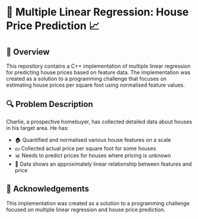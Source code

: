 # 🏡 Multiple Linear Regression: House Price Prediction 📈

## 📝 Overview
This repository contains a C++ implementation of multiple linear regression for predicting house prices based on feature data. The implementation was created as a solution to a programming challenge that focuses on estimating house prices per square foot using normalised feature values.

## 🔍 Problem Description
Charlie, a prospective homebuyer, has collected detailed data about houses in his target area. He has:
- 🏠 Quantified and normalised various house features on a scale
- 💵 Collected actual price per square foot for some houses
- 📊 Needs to predict prices for houses where pricing is unknown
- 📐 Data shows an approximately linear relationship between features and price



## 🙏 Acknowledgements
This implementation was created as a solution to a programming challenge focused on multiple linear regression and house price prediction.
